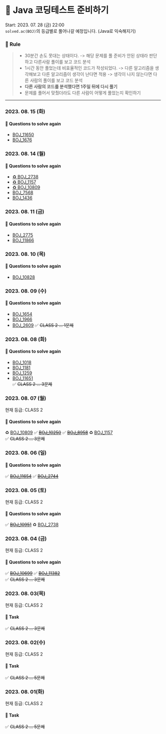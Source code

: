 # 🚀 Java 코딩테스트 준비하기 

Start: 2023. 07. 28 (금) 22:00 <br>
`solved.ac(BOJ)`의 등급별로 풀어나갈 예정입니다. (Java로 익숙해지기)

 ### 📝 Rule
> - 30분간 손도 못대는 상태이다. -> 해당 문제를 풀 준비가 안된 상태라 판단하고 다른사람 풀이를 보고 코드 분석
> - 1시간 동안 풀었는데 비효율적인 코드가 작성되었다. -> 다른 알고리즘을 생각해보고 다른 알고리즘이 생각이 난다면 적용 -> 생각이 나지 않는다면 다른 사람의 풀이를 보고 코드 분석
> - **다른 사람의 코드를 분석했다면 1주일 뒤에 다시 풀기**
> - 문제를 풀어서 맞췄더라도 다른 사람이 어떻게 풀었는지 확인하기

----
### 2023. 08. 15 (화)
#### 👀 Questions to solve again
- [BOJ_11650](https://www.acmicpc.net/problem/11650)
- [BOJ_1676](https://www.acmicpc.net/problem/1676)

### 2023. 08. 14 (월)
#### 👀 Questions to solve again
- [♻️ BOJ_2738](https://www.acmicpc.net/problem/2738)
- [♻️ BOJ_1157](https://www.acmicpc.net/problem/1157)
- [♻️ BOJ_10809](https://www.acmicpc.net/problem/10809)
- [BOJ_7568](https://www.acmicpc.net/problem/7568)
- [BOJ_1436](https://www.acmicpc.net/problem/1436)

### 2023. 08. 11 (금)
#### 👀 Questions to solve again
- [BOJ_2775](https://www.acmicpc.net/problem/2775)
- [BOJ_11866](https://www.acmicpc.net/problem/11866)

### 2023. 08. 10 (목)
#### 👀 Questions to solve again
- [BOJ_10828](https://www.acmicpc.net/problem/10828)

### 2023. 08. 09 (수)
#### 👀 Questions to solve again
- [BOJ_1654](https://www.acmicpc.net/problem/1654)
- [BOJ_1966](https://www.acmicpc.net/problem/1966)
- [BOJ_2609](https://www.acmicpc.net/problem/2609)
✅ ~~CLASS 2 ... 1문제~~

### 2023. 08. 08 (화)
#### 👀 Questions to solve again
- [BOJ_1018](https://www.acmicpc.net/problem/1018)
- [BOJ_1181](https://www.acmicpc.net/problem/1181)
- [BOJ_1259](https://www.acmicpc.net/problem/1259)
- [BOJ_11651](https://www.acmicpc.net/problem/11651) </br>
✅ ~~CLASS 2 ... 3문제~~

### 2023. 08. 07 (월)
현재 등급: CLASS 2
#### 👀 Questions to solve again
♻️ [BOJ_10809](https://www.acmicpc.net/problem/10809)
✅ ~~[BOJ_10250](https://www.acmicpc.net/problem/10250)~~
✅ ~~[BOJ_8958](https://www.acmicpc.net/problem/8958)~~
♻️ [BOJ_1157](https://www.acmicpc.net/problem/1157) </br>
✅ ~~CLASS 2 ... 3문제~~ 

### 2023. 08. 06 (일)
#### 👀 Questions to solve again
✅ ~~[BOJ_11654](https://www.acmicpc.net/problem/11654)~~
✅ ~~[BOJ_2744](https://www.acmicpc.net/problem/2744)~~

### 2023. 08. 05 (토)
현재 등급: CLASS 2
#### 👀 Questions to solve again
✅ ~~[BOJ_10951](https://www.acmicpc.net/problem/10951)~~
♻️ [BOJ_2738](https://www.acmicpc.net/problem/2738)

### 2023. 08. 04 (금)
현재 등급: CLASS 2
#### 👀 Questions to solve again
✅ ~~[BOJ_10699](https://www.acmicpc.net/problem/10699)~~
✅ ~~[BOJ_11382](https://www.acmicpc.net/problem/11382)~~ </br>
✅ ~~CLASS 2 ... 3문제~~

### 2023. 08. 03(목)
현재 등급: CLASS 2
#### 📝 Task
✅ ~~CLASS 2 ... 3문제~~

### 2023. 08. 02(수)
현재 등급: CLASS 2
#### 📝 Task
✅ ~~CLASS 2 ... 5문제~~

### 2023. 08. 01(화)
현재 등급: CLASS 2
#### 📝 Task
✅ ~~CLASS 2 ... 5문제~~
